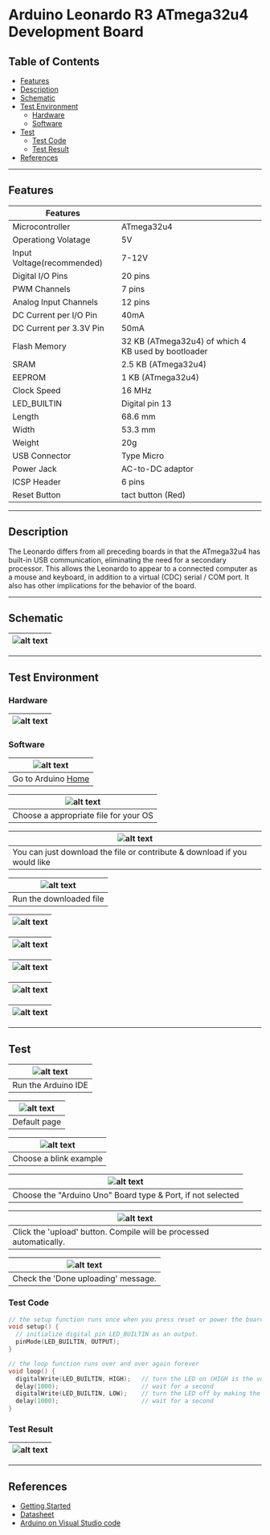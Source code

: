 # Arduino Leonardo R3 ATmega32u4 Development Board

## Table of Contents

-   [Features](#features)
-   [Description](#description)
-   [Schematic](#schematic)
-   [Test Environment](#test-environment)
    -   [Hardware](#hardware)
    -   [Software](#software)
-   [Test](#test)
    -   [Test Code](#test-code)
    -   [Test Result](#test-result)
-   [References](#references)

---

## Features

| Features                   |                                                     |
| -------------------------- | --------------------------------------------------- |
| Microcontroller            | ATmega32u4                                          |
| Operationg Volatage        | 5V                                                  |
| Input Voltage(recommended) | 7-12V                                               |
| Digital I/O Pins           | 20 pins                                             |
| PWM Channels               | 7 pins                                              |
| Analog Input Channels      | 12 pins                                             |
| DC Current per I/O Pin     | 40mA                                                |
| DC Current per 3.3V Pin    | 50mA                                                |
| Flash Memory               | 32 KB (ATmega32u4) of which 4 KB used by bootloader |
| SRAM                       | 2.5 KB (ATmega32u4)                                 |
| EEPROM                     | 1 KB (ATmega32u4)                                   |
| Clock Speed                | 16 MHz                                              |
| LED_BUILTIN                | Digital pin 13                                      |
| Length                     | 68.6 mm                                             |
| Width                      | 53.3 mm                                             |
| Weight                     | 20g                                                 |
| USB Connector              | Type Micro                                          |
| Power Jack                 | AC-to-DC adaptor                                    |
| ICSP Header                | 6 pins                                              |
| Reset Button               | tact button (Red)                                   |

---

## Description

The Leonardo differs from all preceding boards in that the ATmega32u4 has built-in USB communication, eliminating the need for a secondary processor.
This allows the Leonardo to appear to a connected computer as a mouse and keyboard, in addition to a virtual (CDC) serial / COM port.
It also has other implications for the behavior of the board.

---

## Schematic

| ![alt text](assets/arduino-leonardo-schematic.png 'Leonardo Schematic') |
| ----------------------------------------------------------------------- |

---

## Test Environment

### Hardware

| ![alt text](assets/arduino-leonardo.png 'Leonardo') |
| --------------------------------------------------- |

### Software

| ![alt text](assets/software_1.png 'Leonardo') |
| --------------------------------------------- |
| Go to Arduino [Home](https://www.arduino.cc/) |

| ![alt text](assets/software_2.png 'Leonardo') |
| --------------------------------------------- |
| Choose a appropriate file for your OS         |

| ![alt text](assets/software_3.png 'Leonardo')                             |
| ------------------------------------------------------------------------- |
| You can just download the file or contribute & download if you would like |

| ![alt text](assets/software_4.png 'Leonardo') |
| --------------------------------------------- |
| Run the downloaded file                       |

| ![alt text](assets/software_5.png 'Leonardo') |
| --------------------------------------------- |

| ![alt text](assets/software_6.png 'Leonardo') |
| --------------------------------------------- |

| ![alt text](assets/software_7.png 'Leonardo') |
| --------------------------------------------- |

| ![alt text](assets/software_8.png 'Leonardo') |
| --------------------------------------------- |

| ![alt text](assets/software_9.png 'Leonardo') |
| --------------------------------------------- |

---

## Test

| ![alt text](assets/software_10.png 'Leonardo') |
| ---------------------------------------------- |
| Run the Arduino IDE                            |

| ![alt text](assets/software_11.png 'Leonardo') |
| ---------------------------------------------- |
| Default page                                   |

| ![alt text](assets/software_12.png 'Leonardo') |
| ---------------------------------------------- |
| Choose a blink example                         |

| ![alt text](assets/software_13.png 'Leonardo')              |
| ----------------------------------------------------------- |
| Choose the "Arduino Uno" Board type & Port, if not selected |

| ![alt text](assets/software_14.png 'Leonardo')                      |
| ------------------------------------------------------------------- |
| Click the 'upload' button. Compile will be processed automatically. |

| ![alt text](assets/software_15.png 'Leonardo') |
| ---------------------------------------------- |
| Check the 'Done uploading' message.            |

### Test Code

```c++
// the setup function runs once when you press reset or power the board
void setup() {
  // initialize digital pin LED_BUILTIN as an output.
  pinMode(LED_BUILTIN, OUTPUT);
}

// the loop function runs over and over again forever
void loop() {
  digitalWrite(LED_BUILTIN, HIGH);   // turn the LED on (HIGH is the voltage level)
  delay(1000);                       // wait for a second
  digitalWrite(LED_BUILTIN, LOW);    // turn the LED off by making the voltage LOW
  delay(1000);                       // wait for a second
}
```

### Test Result

| ![alt text](assets/arduino_leonardo_blink.gif 'Leonardo') |
| --------------------------------------------------------- |

---

## References

-   [Getting Started](https://www.arduino.cc/en/Guide/ArduinoLeonardoMicro)
-   [Datasheet](http://bit.ly/atmega16u4-32u4_datasheet)
-   [Arduino on Visual Studio code](https://maker.pro/arduino/tutorial/how-to-use-visual-studio-code-for-arduino)
